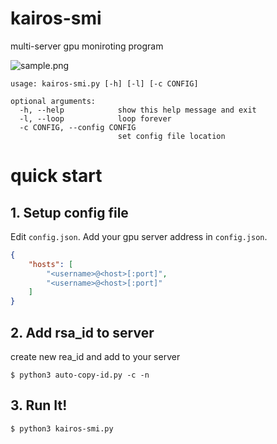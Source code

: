 # kairos-smi
multi-server gpu moniroting program

![sample.png](img/sample.png)

```
usage: kairos-smi.py [-h] [-l] [-c CONFIG]

optional arguments:
  -h, --help            show this help message and exit
  -l, --loop            loop forever
  -c CONFIG, --config CONFIG
                        set config file location
```

# quick start

## 1. Setup config file
Edit `config.json`. Add your gpu server address in `config.json`.
```json
{
	"hosts": [
		"<username>@<host>[:port]",
		"<username>@<host>[:port]"
	]
}
```

## 2. Add rsa_id to server

create new rea_id and add to your server

```shell
$ python3 auto-copy-id.py -c -n
```

## 3. Run It!
```shell
$ python3 kairos-smi.py
```

